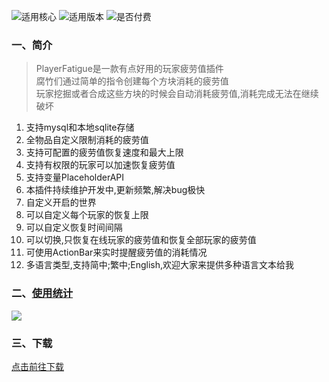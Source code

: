 ![适用核心](https://img.shields.io/badge/适用核心-Spigot-blue)
![适用版本](https://img.shields.io/badge/适用版本-1.7.x--1.20.x-blue)
![是否付费](https://img.shields.io/badge/是否付费-否-blue)

### 一、简介

> PlayerFatigue是一款有点好用的玩家疲劳值插件  
> 腐竹们通过简单的指令创建每个方块消耗的疲劳值  
> 玩家挖掘或者合成这些方块的时候会自动消耗疲劳值,消耗完成无法在继续破坏

1. 支持mysql和本地sqlite存储
2. 全物品自定义限制消耗的疲劳值
3. 支持可配置的疲劳值恢复速度和最大上限
4. 支持有权限的玩家可以加速恢复疲劳值
5. 支持变量PlaceholderAPI
6. 本插件持续维护开发中,更新频繁,解决bug极快
7. 自定义开启的世界
8. 可以自定义每个玩家的恢复上限
9. 可以自定义恢复时间间隔
10. 可以切换,只恢复在线玩家的疲劳值和恢复全部玩家的疲劳值
11. 可使用ActionBar来实时提醒疲劳值的消耗情况
12. 多语言类型,支持简中;繁中;English,欢迎大家来提供多种语言文本给我

### 二、[使用统计](https://bstats.org/plugin/bukkit/PlayerFatigue/8491)

![](https://bstats.org/signatures/bukkit/PlayerFatigue.svg)

### 三、下载

[点击前往下载](https://www.alipan.com/s/yFpF4Q8aBmH)  

